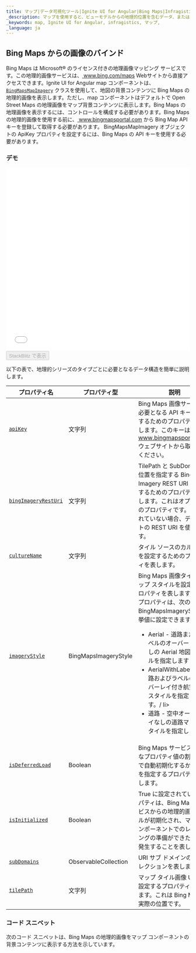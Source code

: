 ```yaml
---
title: マップ|データ可視化ツール|Ignite UI for Angular|Bing Maps|Infragistics
_description: マップを使用すると、ビューモデルからの地理的位置を含むデータ、またはシェープファイルから地理的画像マップにロードされた地理空間データを表示できます。
_keywords: map, Ignite UI for Angular, infragistics, マップ,
_language: ja
---
```


## Bing Maps からの画像のバインド

Bing Maps は Microsoft® のライセンス付きの地理画像マッピング サービスです。この地理的画像サービスは、<a href="http://www.bing.com/maps" target="blank"> www.bing.com/maps </a> Webサイトから直接アクセスできます。Ignite UI for Angular map コンポーネントは、[`BingMapsMapImagery`](/components/map_displaying_bing_imagery.html) クラスを使用して、地図の背景コンテンツに Bing Maps の地理的画像を表示します。ただし、map コンポーネントはデフォルトで Open Street Maps の地理画像をマップ背景コンテンツに表示します。Bing Maps の地理画像を表示するには、コントロールを構成する必要があります。Bing Maps の地理的画像を使用する前に、<a href="http://www.bingmapsportal.coms" target="_blank"> www.bingmapsportal.com </a> から Bing Map API キーを登録して取得する必要があります。 BingMapsMapImagery オブジェクトの ApiKey プロパティを設定するには、Bing Maps の API キーを使用する必要があります。

### デモ

<div class="sample-container loading" style="height: 500px">
    <iframe id="geo-map-display-bing-imagery-iframe" src='{environment:demosBaseUrl}/maps/geo-map-display-bing-imagery' width="100%" height="100%" seamless frameBorder="0" onload="onXPlatSampleIframeContentLoaded(this);"></iframe>
</div>
<div>
    <button data-localize="stackblitz" disabled class="stackblitz-btn"   data-iframe-id="geo-map-display-bing-imagery-iframe" data-demos-base-url="{environment:demosBaseUrl}">StackBlitz で表示
    </button>
</div>

<div class="divider--half"></div>

以下の表で、地理的シリーズのタイプごとに必要となるデータ構造を簡単に説明します。

| プロパティ名                                                                                                     | プロパティ型                       | 説明                                                                                                                                                                                                                                                                 |
| ---------------------------------------------------------------------------------------------------------- | ---------------------------- | ------------------------------------------------------------------------------------------------------------------------------------------------------------------------------------------------------------------------------------------------------------------ |
| [`apiKey`](/components/map_displaying_bing_imagery.html)                         | 文字列                          | Bing Maps 画像サービスで必要となる API キーを設定するためのプロパティを表します。このキーは <a href="http://www.bingmapsportal.coms" target="blank"> www.bingmapsportal.com </a> ウェブサイトから取得してください。                                                                                                       |
| [`bingImageryRestUri`](/components/map_displaying_bing_imagery.html) | 文字列                          | TilePath と SubDomain の位置を指定する Bing Imagery REST URI を設定するためのプロパティを表します。これはオプションのプロパティです。指定されていない場合、デフォルトの REST URI を使用します。                                                                                                                                         |
| [`cultureName`](/components/map_displaying_bing_imagery.html)               | 文字列                          | タイル ソースのカルチャ名を設定するためのプロパティを表します。                                                                                                                                                                                                                                   |
| [`imageryStyle`](/components/map_displaying_bing_imagery.html)             | BingMapsImageryStyle         | Bing Maps 画像タイルのマップ スタイルを設定するプロパティを表します。このプロパティは、次の BingMapsImageryStyle 列挙値に設定できます。<ul> <li> Aerial  - 道路またはラベルのオーバーレイなしの Aerial 地図スタイルを指定します</li> <li> AerialWithLabels  - 道路およびラベルのオーバーレイ付き航空地図スタイルを指定します。/ li> <li>道路 - 空中オーバーレイなしの道路マップ スタイルを指定します</li> </ul> |
| [`isDeferredLoad`](/components/map_displaying_bing_imagery.html)         | Boolean                      | Bing Maps サービスが有効なプロパティ値の割り当てで自動初期化するかどうかを指定するプロパティを表します。                                                                                                                                                                                                          |
| [`isInitialized`](/components/map_displaying_bing_imagery.html)           | Boolean                      | True に設定されているプロパティは、Bing Maps サービスからの地理的画像タイルが初期化され、マップ コンポーネントでのレンダリングの準備ができたときに発生することを表します。                                                                                                                                                                      |
| [`subDomains`](/components/map_displaying_bing_imagery.html)                 | ObservableCollection<string> | URI サブ ドメインの画像コレクションを表します。                                                                                                                                                                                                                                         |
| [`tilePath`](/components/map_displaying_bing_imagery.html)                     | 文字列                          | マップ タイル画像 URI を設定するプロパティを表します。これは Bing Maps の実際の位置です。                                                                                                                                                                                                              |

### コード スニペット

次のコード スニペットは、Bing Maps の地理的画像をマップ コンポーネントの背景コンテンツに表示する方法を示しています。
